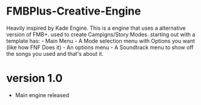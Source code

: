# FMBPlus-Creative-Engine
Heavily inspired by Kade Engine. This is a engine that uses a alternative version of FMB+. used to create Campigns/Story Modes. starting out with a template has: - Main Menu - A Mode selection menu with Options you want (like how FNF Does it) - An options menu - A Soundtrack menu to show off the songs you used  and that's about it.


# version 1.0
- Main engine released
